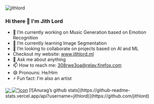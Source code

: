 <p align="left"> 
<img src="https://komarev.com/ghpvc/?username=USERNAME&label=Views&color=blue&style=plastic" alt="jithlord" />
 </p>
 
### Hi there 👋 I'm Jith Lord

- 🔭 I’m currently working on Music Generation based on Emotion Recognition
- 🌱 I’m currently learning Image Segmentation
- 👯 I’m looking to collaborate on projects based on AI and ML
-  Checkout my website: www.jithlord.ml
- 💬 Ask me about anything
- 📫 How to reach me: 308rwe3oa@relay.firefox.com
- 😄 Pronouns: He/Him
- ⚡ Fun fact: I'm also an artist

<a href="https://github.com/jithlord">
  <img align="center" src="https://github-readme-stats.vercel.app/api/top-langs/?username=jithlord&theme=dark&hide_langs_below=1" />
</a>
<a href=”https://www.linkedin.com/in/jithin-nambiar-j/"><img align=”left” src=”https://raw.githubusercontent.com/username/reponame/branch/foldername/icon.svg" alt=”icon | LinkedIn” width=”21px”/></a>
[![Anurag’s github stats](https://github-readme-stats.vercel.app/api?username=jithlord)](https://github.com/jithlord)
